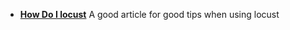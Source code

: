 - [**How Do I locust**](https://github.com/pglass/how-do-i-locust)
  A good article for good tips when using locust
